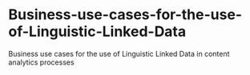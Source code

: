 # Business-use-cases-for-the-use-of-Linguistic-Linked-Data
Business use cases for the use of Linguistic Linked Data in content analytics processes
